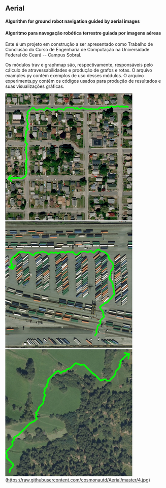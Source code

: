 
## **Aerial** ##

#### Algorithm for ground robot navigation guided by aerial images ####
#### Algoritmo para navegação robótica terrestre guiada por imagens aéreas ####

Este é um projeto em construção a ser apresentado como Trabalho de Conclusão do Curso de Engenharia de Computação na Universidade Federal do Ceará -- Campus Sobral.

Os módulos trav e graphmap são, respectivamente, responsáveis pelo cálculo de atravessabilidades e produção de grafos e rotas. O arquivo examples.py contém exemplos de uso desses módulos. O arquivo experiments.py contém os códigos usados para produção de resultados e suas visualizações gráficas.

![alt text](https://raw.githubusercontent.com/cosmonautd/Aerial/master/1.jpg) ![alt text](https://raw.githubusercontent.com/cosmonautd/Aerial/master/2.jpg) ![alt text](https://raw.githubusercontent.com/cosmonautd/Aerial/master/3.jpg) (https://raw.githubusercontent.com/cosmonautd/Aerial/master/4.jpg)
